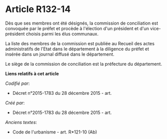 # Article R132-14

Dès que ses membres ont été désignés, la commission de conciliation est convoquée par le préfet et procède à l'élection d'un
président et d'un vice-président choisis parmi les élus communaux.

La liste des membres de la commission est publiée au Recueil des actes administratifs de l'Etat dans le département à la
diligence du préfet et insérée dans un journal diffusé dans le département.

Le siège de la commission de conciliation est la préfecture du département.

**Liens relatifs à cet article**

_Codifié par_:

  - Décret n°2015-1783 du 28 décembre 2015 - art.

_Créé par_:

  - Décret n°2015-1783 du 28 décembre 2015 - art.

_Anciens textes_:

  - Code de l'urbanisme - art. R*121-10 (Ab)
